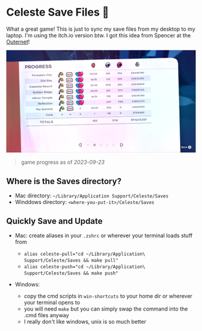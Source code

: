 # Celeste Save Files :strawberry:

What a great game! This is just to sync my save files from my desktop to my laptop. 
I'm using the itch.io version btw. I got this idea from Spencer at the [Outernet](https://github.com/hackclub/outernet)!

![game progress](game_progress.png)
> game progress as of *2023-09-23*

## Where is the Saves directory?

- Mac directory: `~/Library/Application Support/Celeste/Saves`
- Winddows directory: `<where-you-put-it>/Celeste/Saves`

## Quickly Save and Update

- Mac: create aliases in your `.zshrc` or wherever your terminal loads stuff from
    - `alias celeste-pull="cd ~/Library/Application\ Support/Celeste/Saves && make pull"`
    - `alias celeste-push="cd ~/Library/Application\ Support/Celeste/Saves && make push"`

- Windows:
    - copy the cmd scripts in `win-shortcuts` to your home dir or wherever your terminal opens to
    - you will need `make` but you can simply swap the command into the .cmd files anyway
    - I really don't like windows, unix is so much better
